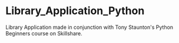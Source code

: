 # Library_Application_Python
Library Application made in conjunction with Tony Staunton's Python Beginners course on Skillshare.
